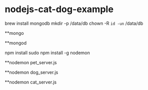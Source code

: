 # nodejs-cat-dog-example
 brew install mongodb 
 mkdir -p /data/db
 chown -R `id -un` /data/db
 
 **mongo
 
 **mongod
 
 npm install
 sudo npm install -g nodemon
 
 **nodemon pet_server.js
 
 **nodemon dog_server.js
 
 **nodemon cat_server.js
